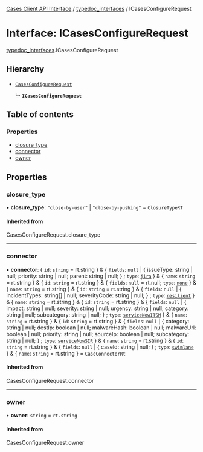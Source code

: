 [Cases Client API Interface](../README.md) / [typedoc\_interfaces](../modules/typedoc_interfaces.md) / ICasesConfigureRequest

# Interface: ICasesConfigureRequest

[typedoc_interfaces](../modules/typedoc_interfaces.md).ICasesConfigureRequest

## Hierarchy

- [`CasesConfigureRequest`](../modules/typedoc_interfaces.__internalNamespace.md#casesconfigurerequest)

  ↳ **`ICasesConfigureRequest`**

## Table of contents

### Properties

- [closure\_type](typedoc_interfaces.ICasesConfigureRequest.md#closure_type)
- [connector](typedoc_interfaces.ICasesConfigureRequest.md#connector)
- [owner](typedoc_interfaces.ICasesConfigureRequest.md#owner)

## Properties

### closure\_type

• **closure\_type**: ``"close-by-user"`` \| ``"close-by-pushing"`` = `ClosureTypeRT`

#### Inherited from

CasesConfigureRequest.closure\_type

___

### connector

• **connector**: { `id`: `string` = rt.string } & { `fields`: ``null`` \| { issueType: string \| null; priority: string \| null; parent: string \| null; } ; `type`: [`jira`](../modules/client.__internalNamespace.md#jira)  } & { `name`: `string` = rt.string } & { `id`: `string` = rt.string } & { `fields`: ``null`` = rt.null; `type`: [`none`](../modules/client.__internalNamespace.md#none)  } & { `name`: `string` = rt.string } & { `id`: `string` = rt.string } & { `fields`: ``null`` \| { incidentTypes: string[] \| null; severityCode: string \| null; } ; `type`: [`resilient`](../modules/client.__internalNamespace.md#resilient)  } & { `name`: `string` = rt.string } & { `id`: `string` = rt.string } & { `fields`: ``null`` \| { impact: string \| null; severity: string \| null; urgency: string \| null; category: string \| null; subcategory: string \| null; } ; `type`: [`serviceNowITSM`](../modules/client.__internalNamespace.md#servicenowitsm)  } & { `name`: `string` = rt.string } & { `id`: `string` = rt.string } & { `fields`: ``null`` \| { category: string \| null; destIp: boolean \| null; malwareHash: boolean \| null; malwareUrl: boolean \| null; priority: string \| null; sourceIp: boolean \| null; subcategory: string \| null; } ; `type`: [`serviceNowSIR`](../modules/client.__internalNamespace.md#servicenowsir)  } & { `name`: `string` = rt.string } & { `id`: `string` = rt.string } & { `fields`: ``null`` \| { caseId: string \| null; } ; `type`: [`swimlane`](../modules/client.__internalNamespace.md#swimlane)  } & { `name`: `string` = rt.string } = `CaseConnectorRt`

#### Inherited from

CasesConfigureRequest.connector

___

### owner

• **owner**: `string` = `rt.string`

#### Inherited from

CasesConfigureRequest.owner
